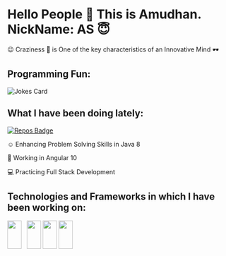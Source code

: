 # Hello People :handshake: This is Amudhan. NickName: AS 😇

😉 Craziness :zany_face: is One of the key characteristics of an Innovative Mind :dark_sunglasses:

## Programming Fun:
![Jokes Card](https://readme-jokes.vercel.app/api)

## What I have been doing lately:

[![Repos Badge](https://badges.pufler.dev/repos/AS-2K20)](https://badges.pufler.dev)

:relaxed: Enhancing Problem Solving Skills in Java 8

🤠 Working in Angular 10

:computer: Practicing Full Stack Development 

## Technologies and Frameworks in which I have been working on:

<img height="64" width="32" src="https://cdn.svgporn.com/logos/javascript.svg" />&nbsp;&nbsp;&nbsp;<img height="64" width="32" src="https://cdn.svgporn.com/logos/angular-icon.svg" /> <img height="64" width="32" src="https://cdn.svgporn.com/logos/java.svg" /> <img height="64" width="32" src="https://cdn.svgporn.com/logos/html-5.svg" />


<!--
**AS-2K20/AS-2K20** is a ✨ _special_ ✨ repository because its `README.md` (this file) appears on your GitHub profile.

Here are some ideas to get you started:

- 🔭 I’m currently working on Angular and Java 8
- 🌱 I’m currently learning Full Stack Development
- 👯 I’m looking to collaborate on ...
- 🤔 I’m looking for help with ...
- 💬 Ask me about ...
- 📫 How to reach me: 
- 😄 Pronouns: ...
- ⚡ Fun fact: Craziness :zany_face: is one of the by-products of Innovation :dark_sunglasses:
-->
